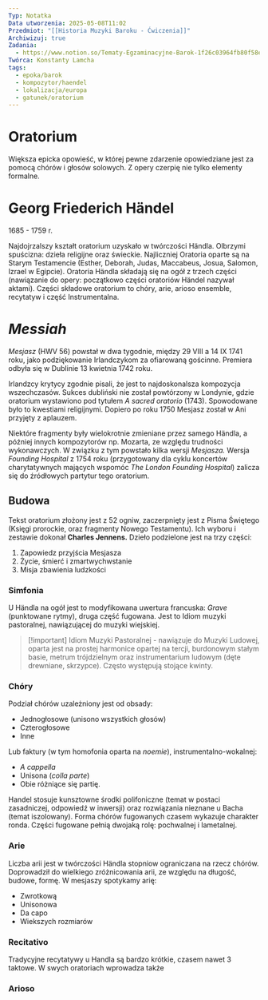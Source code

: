 ```yaml
---
Typ: Notatka
Data utworzenia: 2025-05-08T11:02
Przedmiot: "[[Historia Muzyki Baroku - Ćwiczenia]]"
Archiwizuj: true
Zadania:
  - https://www.notion.so/Tematy-Egzaminacyjne-Barok-1f26c03964fb80f58ef4cafdc3984c5c?pvs=21
Twórca: Konstanty Lamcha
tags:
  - epoka/barok
  - kompozytor/haendel
  - lokalizacja/europa
  - gatunek/oratorium
---
```

# Oratorium

Większa epicka opowieść, w której pewne zdarzenie opowiedziane jest za pomocą chórów i głosów solowych. Z opery czerpię nie tylko elementy formalne.

# Georg Friederich Händel

1685 - 1759 r.

Najdojrzalszy kształt oratorium uzyskało w twórczości Händla. Olbrzymi spuścizna: dzieła religijne oraz świeckie. Najliczniej Oratoria oparte są na Starym Testamencie (Esther, Deborah, Judas, Maccabeus, Josua, Salomon, Izrael w Egipcie). Oratoria Händla składają się na ogół z trzech części (nawiązanie do opery: początkowo części oratoriów Händel nazywał aktami). Części składowe oratorium to chóry, arie, arioso ensemble, recytatyw i część Instrumentalna.

# _Messiah_

_Mesjasz_ (HWV 56) powstał w dwa tygodnie, między 29 VIII a 14 IX 1741 roku, jako podziękowanie Irlandczykom za ofiarowaną gościnne. Premiera odbyła się w Dublinie 13 kwietnia 1742 roku.

Irlandzcy krytycy zgodnie pisali, że jest to najdoskonalsza kompozycja wszechczasów. Sukces dubliński nie został powtórzony w Londynie, gdzie oratorium wystawiono pod tytułem _A sacred oratorio_ (1743). Spowodowane było to kwestiami religijnymi. Dopiero po roku 1750 Mesjasz został w Ani przyjęty z aplauzem.

Niektóre fragmenty były wielokrotnie zmieniane przez samego Händla, a później innych kompozytorów np. Mozarta, ze względu trudności wykonawczych. W związku z tym powstało kilka wersji _Mesjasza._ Wersja _Founding Hospital_ z 1754 roku (przygotowany dla cyklu koncertów charytatywnych mających wspomóc _The London Founding Hospital_) zalicza się do źródłowych partytur tego oratorium.

## Budowa

Tekst oratorium złożony jest z 52 ogniw, zaczerpnięty jest z Pisma Świętego (Księgi prorockie, oraz fragmenty Nowego Testamentu). Ich wyboru i zestawie dokonał **Charles Jennens.** Dzieło podzielone jest na trzy części:

1. Zapowiedz przyjścia Mesjasza
2. Życie, śmierć i zmartwychwstanie
3. Misja zbawienia ludzkości

### Simfonia

U Händla na ogół jest to modyfikowana uwertura francuska: _Grave_ (punktowane rytmy), druga część fugowana. Jest to Idiom muzyki pastoralnej, nawiązującej do muzyki wiejskiej.

> [!important] Idiom Muzyki Pastoralnej - nawiązuje do Muzyki Ludowej, oparta jest na prostej harmonice opartej na tercji, burdonowym stałym basie, metrum trójdzielnym oraz instrumentarium ludowym (dęte drewniane, skrzypce). Często występują stojące kwinty.

### Chóry

Podział chórów uzależniony jest od obsady:

- Jednogłosowe (unisono wszystkich głosów)
- Czterogłosowe
- Inne

Lub faktury (w tym homofonia oparta na _noemie_), instrumentalno-wokalnej:

- _A cappella_
- Unisona (_colla parte_)
- Obie różniące się partię.

Handel stosuje kunsztowne środki polifoniczne (temat w postaci zasadniczej, odpowiedź w inwersji) oraz rozwiązania nieznane u Bacha (temat iszolowany). Forma chórów fugowanych czasem wykazuje charakter ronda. Części fugowane pełnią dwojaką rolę: pochwalnej i lametalnej.

### Arie

Liczba arii jest w twórczości Händla stopniow ograniczana na rzecz chórów. Doprowadził do wielkiego zróżnicowania arii, ze względu na długość, budowe, formę. W mesjaszy spotykamy arię:

- Zwrotkową
- Unisonowa
- Da capo
- Wiekszych rozmiarów

### Recitativo

Tradycyjne recytatywy u Handla są bardzo krótkie, czasem nawet 3 taktowe. W swych oratoriach wprowadza także

### Arioso